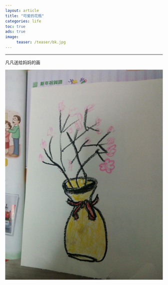 ```yaml
---
layout: article
title: "可爱的花瓶"
categories: life
toc: true
ads: true
image:
     teaser: /teaser/bk.jpg
---
```


---

凡凡送给妈妈的画

![ss](/images/life/0202_6.jpg)